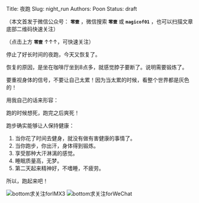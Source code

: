 Title:  夜跑
Slug:  night_run
Authors: Poon
Status: draft

（本文首发于微信公众号： **`零壹`** ，微信搜索 **`零壹`** 或 **`magicof01`** ，也可以扫描文章底部二维码快速关注）


（点击上方 **`零壹`** ↑↑↑，可快速关注）


停止了好长时间的夜跑，今天又恢复了。

恢复的原因，是坐在咖啡厅坐到8点多，就感觉脖子要断了。说明需要锻炼了。

要重视身体的信号，不要让自己太累！因为当太累的时候，看整个世界都是灰色的！

用我自己的话来形容：

跑的时候想死，跑完之后爽死！

跑步确实能够让人保持健康： 

1. 当你花了时间去健身，就没有做有害健康的事情了。
2. 当你跑步，你出汗，身体得到锻炼。
3. 享受那种大汗淋漓的感觉。
4. 睡眠质量高，无梦。
5. 第二天起来精神好，不嗜睡，不疲劳。

所以，跑起来吧！

![bottom求关注forIMX3](http://www.imx3.com/img/weixin_bi_common/sdr_code_tree_01.png)
![bottom求关注forWeChat](https://mmbiz.qlogo.cn/mmbiz/4nvtcdfOq5YlCGvb34PQjdBC22yOGTOBVC52yRcjkVicxnJ7YcWXQulc8icUB124wxprq0nY4ULiaZffT4P5AGLcg/0?wx_fmt=png)

